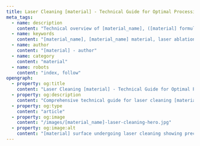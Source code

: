 ```yaml
---
title: Laser Cleaning [material] - Technical Guide for Optimal Processing
meta_tags:
  - name: description
    content: "Technical overview of [material_name], ([material] formula), for laser cleaning applications, including [material] density density, [material] wavelength, and industrial applications."
  - name: keywords
    content: "[material_name], [material_name] material, laser ablation, laser cleaning, non-contact cleaning, pulsed fiber laser, surface contamination removal, industrial laser parameters, thermal processing, surface restoration"
  - name: author
    content: "[material] - author"
  - name: category
    content: "material"
  - name: robots
    content: "index, follow"
opengraph:
  - property: og:title
    content: "Laser Cleaning [material] - Technical Guide for Optimal Processing"
  - property: og:description
    content: "Comprehensive technical guide for laser cleaning [material_name]"
  - property: og:type
    content: "article"
  - property: og:image
    content: "/images/[material_name]-laser-cleaning-hero.jpg"
  - property: og:image:alt
    content: "[material] surface undergoing laser cleaning showing precise contamination removal"
---
```

